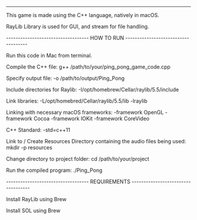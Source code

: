 

-----------------------------------------------------------------------------------

This game is made using the C++ language, natively in macOS.

RayLib Library is used for GUI, and stream for file handling.

----------------------------------- HOW TO RUN ------------------------------------

Run this code in Mac from terminal.

Compile the C++ file:
g++ /path/to/your/ping_pong_game_code.cpp

Specify output file:
-o /path/to/output/Ping_Pong

Include directories for Raylib:
-I/opt/homebrew/Cellar/raylib/5.5/include

Link libraries:
-L/opt/homebred/Cellar/raylib/5.5/lib -lraylib

Linking with necessary macOS frameworks:
-framework OpenGL -framework Cocoa -framework IOKit -framework CoreVideo

C++ Standard:
-std=c++11

Link to / Create Resources Directory containing the audio files being used:
mkdir -p resources

Change directory to project folder:
cd /path/to/your/project

Run the compiled program:
./Ping_Pong


----------------------------------- REQUIREMENTS -----------------------------------

Install RayLib using Brew

Install SOL using Brew
